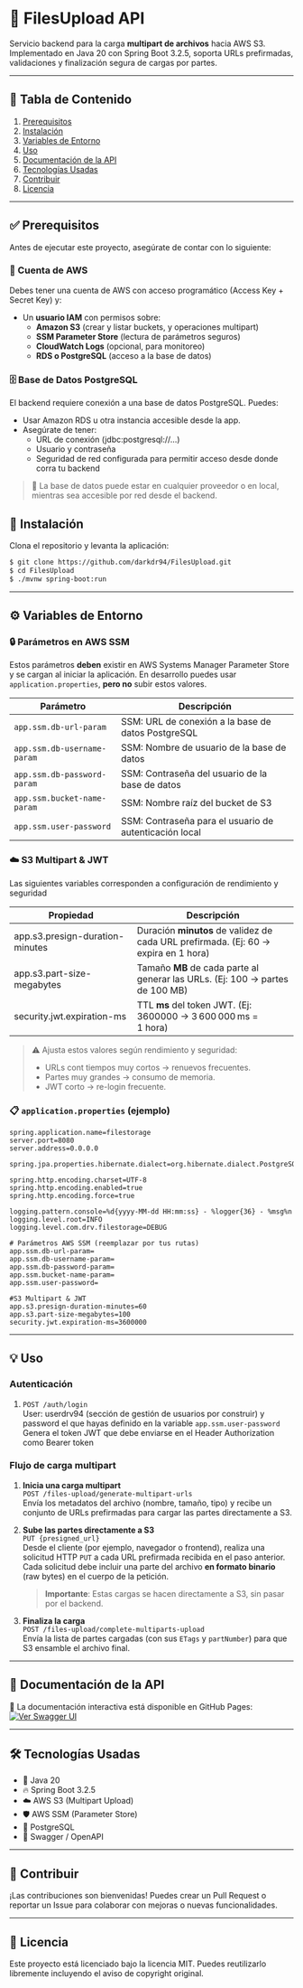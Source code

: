 # 📂 FilesUpload API

Servicio backend para la carga **multipart de archivos** hacia AWS S3. Implementado en Java 20 con Spring Boot 3.2.5, soporta URLs prefirmadas, validaciones y finalización segura de cargas por partes.

---

## 📑 Tabla de Contenido

1. [Prerequisitos](#prerequisitos) 
2. [Instalación](#-instalación)
3. [Variables de Entorno](#%EF%B8%8F-variables-de-entorno)
4. [Uso](#-uso)
5. [Documentación de la API](#-documentación-de-la-api)
6. [Tecnologías Usadas](#%EF%B8%8F-tecnolog%C3%ADas-usadas)
7. [Contribuir](#-contribuir)
8. [Licencia](#-licencia)

---

## ✅ Prerequisitos

Antes de ejecutar este proyecto, asegúrate de contar con lo siguiente:

### 🧾 Cuenta de AWS
Debes tener una cuenta de AWS con acceso programático (Access Key + Secret Key) y:

- Un **usuario IAM** con permisos sobre:
  - **Amazon S3** (crear y listar buckets, y operaciones multipart)
  - **SSM Parameter Store** (lectura de parámetros seguros)
  - **CloudWatch Logs** (opcional, para monitoreo)
  - **RDS o PostgreSQL** (acceso a la base de datos)

### 🗄️ Base de Datos PostgreSQL
El backend requiere conexión a una base de datos PostgreSQL. Puedes:  

- Usar Amazon RDS u otra instancia accesible desde la app.
- Asegúrate de tener:
  - URL de conexión (jdbc:postgresql://...)
  - Usuario y contraseña
  - Seguridad de red configurada para permitir acceso desde donde corra tu backend

> 📌 La base de datos puede estar en cualquier proveedor o en local, mientras sea accesible por red desde el backend.

## 🚀 Instalación

Clona el repositorio y levanta la aplicación:

```bash
$ git clone https://github.com/darkdr94/FilesUpload.git
$ cd FilesUpload
$ ./mvnw spring-boot:run
```

---

## ⚙️ Variables de Entorno

### 🔒 Parámetros en AWS SSM

Estos parámetros **deben** existir en AWS Systems Manager Parameter Store y se cargan al iniciar la aplicación. En desarrollo puedes usar `application.properties`, **pero no** subir estos valores.

| Parámetro                   | Descripción                                            |
| --------------------------- | ------------------------------------------------------ |
| `app.ssm.db-url-param`      | SSM: URL de conexión a la base de datos PostgreSQL     |
| `app.ssm.db-username-param` | SSM: Nombre de usuario de la base de datos             |
| `app.ssm.db-password-param` | SSM: Contraseña del usuario de la base de datos        |
| `app.ssm.bucket-name-param` | SSM: Nombre raíz del bucket de S3                      |
| `app.ssm.user-password`     | SSM: Contraseña para el usuario de autenticación local |


### ☁️ S3 Multipart & JWT

Las siguientes variables corresponden a configuración de rendimiento y seguridad

| Propiedad                         | Descripción                                                                           |
| --------------------------------- | ------------------------------------------------------------------------------------- |
| app.s3.presign-duration-minutes | Duración **minutos** de validez de cada URL prefirmada. (Ej: 60 → expira en 1 hora) |
| app.s3.part-size-megabytes      | Tamaño **MB** de cada parte al generar las URLs. (Ej: 100 → partes de 100 MB)       |
| security.jwt.expiration-ms      | TTL **ms** del token JWT. (Ej: 3600000 → 3 600 000 ms = 1 hora)                     |

> ⚠️ Ajusta estos valores según rendimiento y seguridad:
>
> * URLs cont tiempos muy cortos → renuevos frecuentes.
> * Partes muy grandes → consumo de memoria.
> * JWT corto → re-login frecuente.


### 📋 `application.properties` (ejemplo)

```properties
spring.application.name=filestorage
server.port=8080
server.address=0.0.0.0

spring.jpa.properties.hibernate.dialect=org.hibernate.dialect.PostgreSQLDialect

spring.http.encoding.charset=UTF-8
spring.http.encoding.enabled=true
spring.http.encoding.force=true

logging.pattern.console=%d{yyyy-MM-dd HH:mm:ss} - %logger{36} - %msg%n
logging.level.root=INFO
logging.level.com.drv.filestorage=DEBUG

# Parámetros AWS SSM (reemplazar por tus rutas)
app.ssm.db-url-param=
app.ssm.db-username-param=
app.ssm.db-password-param=
app.ssm.bucket-name-param=
app.ssm.user-password=

#S3 Multipart & JWT
app.s3.presign-duration-minutes=60
app.s3.part-size-megabytes=100
security.jwt.expiration-ms=3600000
```

---

## 💡 Uso

### Autenticación
1. `POST /auth/login`  
   User: userdrv94 (sección de gestión de usuarios por construir) y password el que hayas definido en la variable `app.ssm.user-password`  
   Genera el token JWT que debe enviarse en el Header Authorization como Bearer token

### Flujo de carga multipart

1. **Inicia una carga multipart**  
   `POST /files-upload/generate-multipart-urls`  
   Envía los metadatos del archivo (nombre, tamaño, tipo) y recibe un conjunto de URLs prefirmadas para cargar las partes directamente a S3.

2. **Sube las partes directamente a S3**  
   `PUT {presigned_url}`  
   Desde el cliente (por ejemplo, navegador o frontend), realiza una solicitud HTTP `PUT` a cada URL prefirmada recibida en el paso anterior.  
   Cada solicitud debe incluir una parte del archivo **en formato binario** (raw bytes) en el cuerpo de la petición.  
   > **Importante**: Estas cargas se hacen directamente a S3, sin pasar por el backend.

3. **Finaliza la carga**  
   `POST /files-upload/complete-multiparts-upload`  
   Envía la lista de partes cargadas (con sus `ETags` y `partNumber`) para que S3 ensamble el archivo final.

---

## 📘 Documentación de la API

🔗 La documentación interactiva está disponible en GitHub Pages: [![Ver Swagger UI](https://img.shields.io/badge/Swagger-UI-green)](https://darkdr94.github.io/FilesUpload/)

---

## 🛠️ Tecnologías Usadas

* 🧠 Java 20
* 🔥 Spring Boot 3.2.5
* ☁️ AWS S3 (Multipart Upload)
* 🛡️ AWS SSM (Parameter Store)
* 📄 PostgreSQL
* 📜 Swagger / OpenAPI

---

## 🤝 Contribuir

¡Las contribuciones son bienvenidas!
Puedes crear un Pull Request o reportar un Issue para colaborar con mejoras o nuevas funcionalidades.

---

## 📍 Licencia

Este proyecto está licenciado bajo la licencia MIT.
Puedes reutilizarlo libremente incluyendo el aviso de copyright original.

